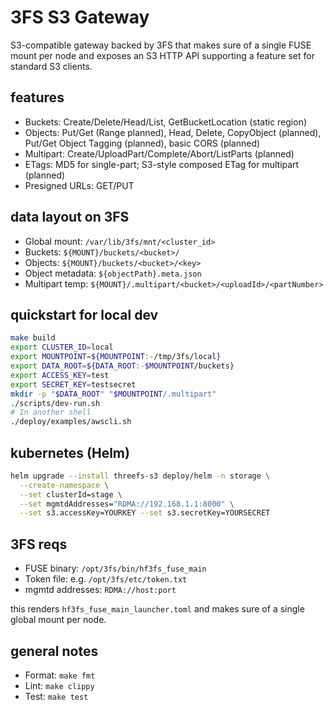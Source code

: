 # 3FS S3 Gateway

S3-compatible gateway backed by 3FS that makes sure of a single FUSE mount per node and exposes an S3 HTTP API supporting a feature set for standard S3 clients.

## features

- Buckets: Create/Delete/Head/List, GetBucketLocation (static region)
- Objects: Put/Get (Range planned), Head, Delete, CopyObject (planned), Put/Get Object Tagging (planned), basic CORS (planned)
- Multipart: Create/UploadPart/Complete/Abort/ListParts (planned)
- ETags: MD5 for single-part; S3-style composed ETag for multipart (planned)
- Presigned URLs: GET/PUT

## data layout on 3FS

- Global mount: `/var/lib/3fs/mnt/<cluster_id>`
- Buckets: `${MOUNT}/buckets/<bucket>/`
- Objects: `${MOUNT}/buckets/<bucket>/<key>`
- Object metadata: `${objectPath}.meta.json`
- Multipart temp: `${MOUNT}/.multipart/<bucket>/<uploadId>/<partNumber>`

## quickstart for local dev

```bash
make build
export CLUSTER_ID=local
export MOUNTPOINT=${MOUNTPOINT:-/tmp/3fs/local}
export DATA_ROOT=${DATA_ROOT:-$MOUNTPOINT/buckets}
export ACCESS_KEY=test
export SECRET_KEY=testsecret
mkdir -p "$DATA_ROOT" "$MOUNTPOINT/.multipart"
./scripts/dev-run.sh
# In another shell
./deploy/examples/awscli.sh
```

## kubernetes (Helm)

```bash
helm upgrade --install threefs-s3 deploy/helm -n storage \
  --create-namespace \
  --set clusterId=stage \
  --set mgmtdAddresses="RDMA://192.168.1.1:8000" \
  --set s3.accessKey=YOURKEY --set s3.secretKey=YOURSECRET
```

## 3FS reqs

- FUSE binary: `/opt/3fs/bin/hf3fs_fuse_main`
- Token file: e.g. `/opt/3fs/etc/token.txt`
- mgmtd addresses: `RDMA://host:port`

this renders `hf3fs_fuse_main_launcher.toml` and makes sure of a single global mount per node.

## general notes

- Format: `make fmt`
- Lint: `make clippy`
- Test: `make test`
